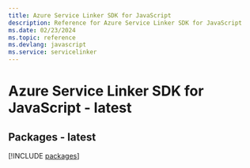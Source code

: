 ```yaml
---
title: Azure Service Linker SDK for JavaScript
description: Reference for Azure Service Linker SDK for JavaScript
ms.date: 02/23/2024
ms.topic: reference
ms.devlang: javascript
ms.service: servicelinker
---
```

# Azure Service Linker SDK for JavaScript - latest
## Packages - latest
[!INCLUDE [packages](service-linker-index.md)]